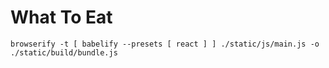 What To Eat
===========
```
browserify -t [ babelify --presets [ react ] ] ./static/js/main.js -o ./static/build/bundle.js
```